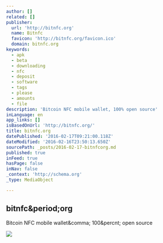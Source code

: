 ```yaml
---
author: []
related: []
publisher:
  url: 'http://bitnfc.org'
  name: Bitnfc
  favicon: 'http://bitnfc.org/favicon.ico'
  domain: bitnfc.org
keywords:
  - apk
  - beta
  - downloading
  - nfc
  - deposit
  - software
  - tags
  - please
  - amounts
  - file
description: 'Bitcoin NFC mobile wallet, 100% open source'
inLanguage: en
app_links: []
isBasedOnUrl: 'http://bitnfc.org/'
title: bitnfc.org
datePublished: '2016-02-17T09:21:00.118Z'
dateModified: '2016-02-16T23:50:13.650Z'
sourcePath: _posts/2016-02-17-bitnfcorg.md
published: true
inFeed: true
hasPage: false
inNav: false
_context: 'http://schema.org'
_type: MediaObject

---
```

<article style=""><h1>bitnfc&amp;period;org</h1><p>Bitcoin NFC mobile wallet&amp;comma; 100&amp;percnt; open source</p><img src="https://camo.githubusercontent.com/41f3f240b11a9bcc28e6356c910d2320a9fb3c08/687474703a2f2f6d6b7670686f746f2e73332e616d617a6f6e6177732e636f6d2f4269744e46432f736d616c6c2f6c6f676f2e706e67" /></article>
